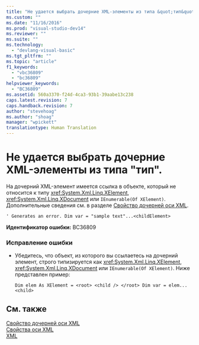 ```yaml
---
title: "Не удается выбрать дочерние XML-элементы из типа &quot;тип&quot;. | Microsoft Docs"
ms.custom: ""
ms.date: "11/16/2016"
ms.prod: "visual-studio-dev14"
ms.reviewer: ""
ms.suite: ""
ms.technology: 
  - "devlang-visual-basic"
ms.tgt_pltfrm: ""
ms.topic: "article"
f1_keywords: 
  - "vbc36809"
  - "bc36809"
helpviewer_keywords: 
  - "BC36809"
ms.assetid: 560a3370-f24d-4ca3-93b1-39aabe13c238
caps.latest.revision: 7
caps.handback.revision: 7
author: "stevehoag"
ms.author: "shoag"
manager: "wpickett"
translationtype: Human Translation
---
```

# Не удается выбрать дочерние XML-элементы из типа &quot;тип&quot;.
На дочерний XML\-элемент имеется ссылка в объекте, который не относится к типу <xref:System.Xml.Linq.XElement>, <xref:System.Xml.Linq.XDocument> или `IEnumerable(Of XElement)`. Дополнительные сведения см. в разделе [Свойство дочерней оси XML](../../visual-basic/language-reference/xml-axis/xml-descendant-axis-property.md).  
  
```vb#  
' Generates an error. Dim var = "sample text"...<childElement>  
```  
  
 **Идентификатор ошибки:** BC36809  
  
### Исправление ошибки  
  
-   Убедитесь, что объект, из которого вы ссылаетесь на дочерний элемент, строго типизируется как <xref:System.Xml.Linq.XElement>, <xref:System.Xml.Linq.XDocument> или `IEnumerable(Of XElement)`. Ниже представлен пример:  
  
    ```vb#  
    Dim elem As XElement = <root> <child /> </root> Dim var = elem...<child>  
    ```  
  
## См. также  
 [Свойство дочерней оси XML](../../visual-basic/language-reference/xml-axis/xml-descendant-axis-property.md)   
 [Свойства оси XML](../../visual-basic/language-reference/xml-axis/xml-axis-properties.md)   
 [XML](../../visual-basic/programming-guide/language-features/xml/index.md)